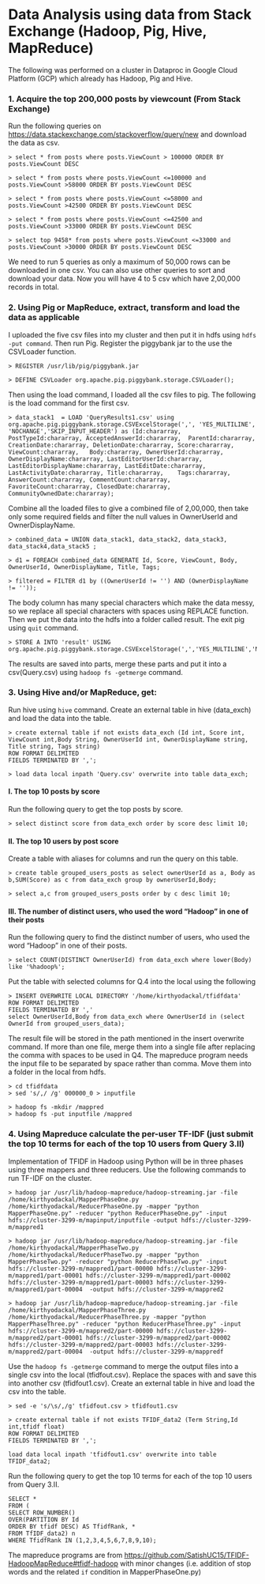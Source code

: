 # Data Analysis using data from Stack Exchange (Hadoop, Pig, Hive, MapReduce) 
The following was performed on a cluster in Dataproc in Google Cloud Platform (GCP) which already has Hadoop, Pig and Hive.

### 1. Acquire the top 200,000 posts by viewcount (From Stack Exchange)
Run the following queries on https://data.stackexchange.com/stackoverflow/query/new and download the data as csv.

```
> select * from posts where posts.ViewCount > 100000 ORDER BY posts.ViewCount DESC

> select * from posts where posts.ViewCount <=100000 and posts.ViewCount >58000 ORDER BY posts.ViewCount DESC

> select * from posts where posts.ViewCount <=58000 and posts.ViewCount >42500 ORDER BY posts.ViewCount DESC

> select * from posts where posts.ViewCount <=42500 and posts.ViewCount >33000 ORDER BY posts.ViewCount DESC

> select top 9458* from posts where posts.ViewCount <=33000 and posts.ViewCount >30000 ORDER BY posts.ViewCount DESC
```

We need to run 5 queries as only a maximum of 50,000 rows can be downloaded in one csv. You can also use other queries to sort and download your data. Now you will have 4 to 5 csv which have 2,00,000 records in total.

### 2. Using Pig or MapReduce, extract, transform and load the data as applicable
I uploaded the five csv files into my cluster and then put it in hdfs using `hdfs -put command`.
Then run Pig. 
Register the piggybank jar to the use the CSVLoader function.

```
> REGISTER /usr/lib/pig/piggybank.jar

> DEFINE CSVLoader org.apache.pig.piggybank.storage.CSVLoader();
```

Then using the load command, I loaded all the csv files to pig. The following is the load command for the first csv.

```
> data_stack1  = LOAD 'QueryResults1.csv' using org.apache.pig.piggybank.storage.CSVExcelStorage(',', 'YES_MULTILINE', 'NOCHANGE','SKIP_INPUT_HEADER') as (Id:chararray, PostTypeId:chararray, AcceptedAnswerId:chararray,	ParentId:chararray,	CreationDate:chararray,	DeletionDate:chararray,	Score:chararray, ViewCount:chararray,	Body:chararray,	OwnerUserId:chararray,	OwnerDisplayName:chararray,	LastEditorUserId:chararray, LastEditorDisplayName:chararray, LastEditDate:chararray,	LastActivityDate:chararray,	Title:chararray,	Tags:chararray,	AnswerCount:chararray, CommentCount:chararray,	FavoriteCount:chararray, ClosedDate:chararray, CommunityOwnedDate:chararray);
```

Combine all the loaded files to give a combined file of 2,00,000, then take only some required fields and filter the null values in OwnerUserId and OwnerDisplayName.

```
> combined_data = UNION data_stack1, data_stack2, data_stack3, data_stack4,data_stack5 ;

> d1 = FOREACH combined_data GENERATE Id, Score, ViewCount, Body, OwnerUserId, OwnerDisplayName, Title, Tags;

> filtered = FILTER d1 by ((OwnerUserId != '') AND (OwnerDisplayName != ''));
```

The body column has many special characters which make the data messy, so we replace all special characters with spaces using REPLACE function. Then we put the data into the hdfs into a folder called result. The exit pig using `quit` command.

```
> STORE A INTO 'result' USING org.apache.pig.piggybank.storage.CSVExcelStorage(',','YES_MULTILINE','NOCHANGE');
```

The results are saved into parts, merge these parts and put it into a csv(Query.csv) using `hadoop fs -getmerge` command. 

### 3. Using Hive and/or MapReduce, get:

Run hive using `hive` command. Create an external table in hive (data_exch) and load the data into the table.

```
> create external table if not exists data_exch (Id int, Score int, ViewCount int,Body String, OwnerUserId int, OwnerDisplayName string, Title string, Tags string)
ROW FORMAT DELIMITED
FIELDS TERMINATED BY ',';

> load data local inpath 'Query.csv' overwrite into table data_exch;
```

#### I. The top 10 posts by score

Run the following query to get the top posts by score.

```
> select distinct score from data_exch order by score desc limit 10;
```

#### II. The top 10 users by post score

Create a table with aliases for columns and run the query on this table. 
```
> create table grouped_users_posts as select ownerUserId as a, Body as b,SUM(Score) as c from data_exch group by ownerUserId,Body;

> select a,c from grouped_users_posts order by c desc limit 10;
```

#### III. The number of distinct users, who used the word “Hadoop” in one of their posts

Run the following query to find the distinct number of users, who used the word “Hadoop” in one of their posts.

```
> select COUNT(DISTINCT OwnerUserId) from data_exch where lower(Body) like '%hadoop%';
```

Put the table with selected columns for Q.4 into the local using the following

```
> INSERT OVERWRITE LOCAL DIRECTORY '/home/kirthyodackal/tfidfdata' 
ROW FORMAT DELIMITED 
FIELDS TERMINATED BY ',' 
select OwnerUserId,Body from data_exch where OwnerUserId in (select OwnerId from grouped_users_data);
```
The result file will be stored in the path mentioned in the insert overwrite command. If more than one file, merge them into a single file after replacing the comma with spaces to be used in Q4. The mapreduce program needs the input file to be separated by space rather than comma. Move them into a folder in the local from hdfs.

```
> cd tfidfdata
> sed 's/,/ /g' 000000_0 > inputfile

> hadoop fs -mkdir /mappred
> hadoop fs -put inputfile /mappred
```

### 4. Using Mapreduce calculate the per-user TF-IDF (just submit the top 10 terms for each of the top 10 users from Query 3.II)

Implementation of TFIDF in Hadoop using Python will be in three phases using three mappers and three reducers. Use the following commands to run TF-IDF on the cluster.

```
> hadoop jar /usr/lib/hadoop-mapreduce/hadoop-streaming.jar -file /home/kirthyodackal/MapperPhaseOne.py /home/kirthyodackal/ReducerPhaseOne.py -mapper "python MapperPhaseOne.py" -reducer "python ReducerPhaseOne.py" -input hdfs://cluster-3299-m/mapinput/inputfile -output hdfs://cluster-3299-m/mappred1

> hadoop jar /usr/lib/hadoop-mapreduce/hadoop-streaming.jar -file /home/kirthyodackal/MapperPhaseTwo.py /home/kirthyodackal/ReducerPhaseTwo.py -mapper "python MapperPhaseTwo.py" -reducer "python ReducerPhaseTwo.py" -input hdfs://cluster-3299-m/mappred1/part-00000 hdfs://cluster-3299-m/mappred1/part-00001 hdfs://cluster-3299-m/mappred1/part-00002 hdfs://cluster-3299-m/mappred1/part-00003 hdfs://cluster-3299-m/mappred1/part-00004	 -output hdfs://cluster-3299-m/mappred2

> hadoop jar /usr/lib/hadoop-mapreduce/hadoop-streaming.jar -file /home/kirthyodackal/MapperPhaseThree.py /home/kirthyodackal/ReducerPhaseThree.py -mapper "python MapperPhaseThree.py" -reducer "python ReducerPhaseThree.py" -input hdfs://cluster-3299-m/mappred2/part-00000 hdfs://cluster-3299-m/mappred2/part-00001 hdfs://cluster-3299-m/mappred2/part-00002 hdfs://cluster-3299-m/mappred2/part-00003 hdfs://cluster-3299-m/mappred2/part-00004	 -output hdfs://cluster-3299-m/mappredf
```

Use the `hadoop fs -getmerge` command to merge the output files into a single csv into the local (tfidfout.csv). Replace the spaces with and save this into another csv (tfidfout1.csv). Create an external table in hive and load the csv into the table.

```
> sed -e 's/\s/,/g' tfidfout.csv > tfidfout1.csv

> create external table if not exists TFIDF_data2 (Term String,Id int,tfidf float)
ROW FORMAT DELIMITED
FIELDS TERMINATED BY ',';

load data local inpath 'tfidfout1.csv' overwrite into table TFIDF_data2;
```

Run the following query to get the top 10 terms for each of the top 10 users from Query 3.II.

```
SELECT *
FROM (
SELECT ROW_NUMBER()
OVER(PARTITION BY Id
ORDER BY tfidf DESC) AS TfidfRank, *
FROM TfIDF_data2) n
WHERE TfidfRank IN (1,2,3,4,5,6,7,8,9,10);
```

The mapreduce programs are from https://github.com/SatishUC15/TFIDF-HadoopMapReduce#tfidf-hadoop with minor changes (i.e. addition of stop words and the related `if` condition in MapperPhaseOne.py)
